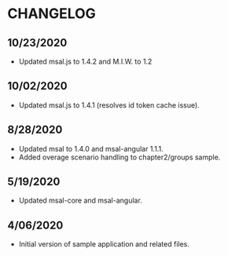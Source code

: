 # CHANGELOG

## 10/23/2020

* Updated msal.js to 1.4.2 and M.I.W. to 1.2

## 10/02/2020

* Updated msal.js to 1.4.1 (resolves id token cache issue).

## 8/28/2020

* Updated msal to 1.4.0 and msal-angular 1.1.1.
* Added overage scenario handling to chapter2/groups sample.

## 5/19/2020

* Updated msal-core and msal-angular.

## 4/06/2020

* Initial version of sample application and related files.

